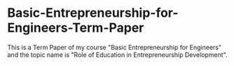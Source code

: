 # Basic-Entrepreneurship-for-Engineers-Term-Paper
This is a Term Paper of my course "Basic Entrepreneurship for Engineers" and the topic name is "Role of Education in Entrepreneurship Development".
